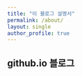```yaml
---
title: "이 블로그 설명서"
permalink: /about/
layout: single
author_profile: true
---
```


## github.io 블로그

